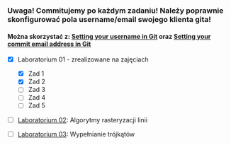 

### Uwaga! Commitujemy po każdym zadaniu! Należy poprawnie skonfigurować pola username/email swojego klienta gita! 
#### Można skorzystać z: [Setting your username in Git](https://help.github.com/en/github/using-git/setting-your-username-in-git) oraz [Setting your commit email address in Git](https://help.github.com/en/github/setting-up-and-managing-your-github-user-account/setting-your-commit-email-address#setting-your-commit-email-address-in-git)

- [x] Laboratorium 01 - zrealizowane na zajęciach
    - [x] Zad 1
    - [x] Zad 2
    - [ ] Zad 3
    - [ ] Zad 4
    - [ ] Zad 5
- [ ] [Laboratorium 02](LAB02.md): Algorytmy rasteryzacji linii
- [ ] [Laboratorium 03](LAB03.md): Wypełnianie trójkątów

